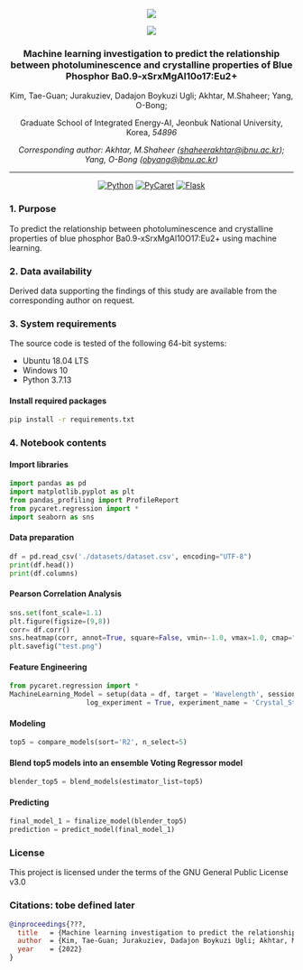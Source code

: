 <div align="center">

![](https://www.jbnu.ac.kr/kor/images/logo_tr.png)

![](http://eai.jbnu.ac.kr/assets/images/common/header-logo(1).png)

### Machine learning investigation to predict the relationship between photoluminescence and crystalline properties of Blue Phosphor Ba0.9-xSrxMgAl10o17:Eu2+

Kim, Tae-Guan; Jurakuziev, Dadajon Boykuzi Ugli; Akhtar, M.Shaheer; Yang, O-Bong;

Graduate School of Integrated Energy-AI, Jeonbuk National University, Korea, *54896*

_Corresponding author: Akhtar, M.Shaheer (shaheerakhtar@jbnu.ac.kr); Yang, O-Bong (obyang@jbnu.ac.kr)_

______________________________________________________________________

[![Python](https://img.shields.io/badge/python-3.8.12-blue)](https://www.python.org/downloads/release/python-3812/)
[![PyCaret](https://img.shields.io/badge/pycaret-2.3.9-red)](https://pycaret.org/)
[![Flask](https://img.shields.io/badge/explainerdashboard-0.4.0-green)](https://github.com/oegedijk/explainerdashboard)

</div>

### 1. Purpose

To predict the relationship between photoluminescence and crystalline properties of blue phosphor Ba0.9-xSrxMgAl10O17:Eu2+ using machine learning.

### 2. Data availability

Derived data supporting the findings of this study are available from the corresponding author on request.

### 3. System requirements

The source code is tested of the following 64-bit systems:
- Ubuntu 18.04 LTS
- Windows 10
- Python 3.7.13

#### Install required packages

```bash
pip install -r requirements.txt
```

### 4. Notebook contents

#### Import libraries

```python
import pandas as pd
import matplotlib.pyplot as plt
from pandas_profiling import ProfileReport
from pycaret.regression import *
import seaborn as sns
```

#### Data preparation

```python
df = pd.read_csv('./datasets/dataset.csv', encoding="UTF-8")
print(df.head())
print(df.columns)
```

#### Pearson Correlation Analysis

```python
sns.set(font_scale=1.1)
plt.figure(figsize=(9,8))
corr= df.corr()
sns.heatmap(corr, annot=True, square=False, vmin=-1.0, vmax=1.0, cmap="BuGn",annot_kws={"size": 20}); #annot parameter fills the cells with the relative correlation coefficient, which ranges from -1 to 1
plt.savefig("test.png")
```

#### Feature Engineering

```python
from pycaret.regression import *
MachineLearning_Model = setup(data = df, target = 'Wavelength', session_id=123, train_size = 0.8,
                   log_experiment = True, experiment_name = 'Crystal_Structure_PL-Prediction')
```

#### Modeling

```python
top5 = compare_models(sort='R2', n_select=5)
```

#### Blend top5 models into an ensemble Voting Regressor model

```python
blender_top5 = blend_models(estimator_list=top5)
```

#### Predicting

```python
final_model_1 = finalize_model(blender_top5)
prediction = predict_model(final_model_1)
```

### License

This project is licensed under the terms of the GNU General Public License v3.0

### Citations: tobe defined later

```bibtex
@inproceedings{???,
  title   = {Machine learning investigation to predict the relationship between photoluminescence and crystalline properties of Blue Phosphor Ba0.9-xSrxMgAl10o17:Eu2+},
  author  = {Kim, Tae-Guan; Jurakuziev, Dadajon Boykuzi Ugli; Akhtar, M.Shaheer; Yang, O-Bong;},
  year    = {2022}
}
```
